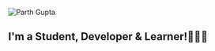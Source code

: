 ![Parth Gupta](https://user-images.githubusercontent.com/82574933/142032706-ce118ece-941d-467f-bc55-eff7de4fb9ab.png)



## I'm a Student, Developer & Learner!👨🏻‍🎓

<!--
**parth-gpt10/parth-gpt10** is a ✨ _special_ ✨ repository because its `README.md` (this file) appears on your GitHub profile.

Here are some ideas to get you started:

- 🔭 I’m currently working on ...
- 🌱 I’m currently learning ...
- 👯 I’m looking to collaborate on ...
- 🤔 I’m looking for help with ...
- 💬 Ask me about ...
- 📫 How to reach me: ...
- 😄 Pronouns: ...
- ⚡ Fun fact: ...
-->
